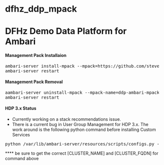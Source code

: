 # dfhz_ddp_mpack
<h1>DFHz Demo Data Platform for Ambari</h1>


#### Management Pack Installaion
<pre>ambari-server install-mpack --mpack=https://github.com/steven-dfheinz/dfhz_ddp_mpack/raw/master/ddp-ambari-mpack-0.0.0.1-0.tar.gz --verbose
ambari-server restart</pre>


#### Management Pack Removal
<pre>aambari-server uninstall-mpack --mpack-name=ddp-ambari-mpack
ambari-server restart</pre>

#### HDP 3.x Status
- Currently working on a stack recommendations issue.
- There is a current bug in User Group Management for HDP 3.x.  The work around is the following python command before installing Custom Services
<pre>python /var/lib/ambari-server/resources/scripts/configs.py -u admin -p admin -n [CLUSTER_NAME] -l [CLUSTER_FQDN] -t 8080 -a set -c cluster-env -k  ignore_groupsusers_create -v true</pre>
**** be sure to get the correct [CLUSTER_NAME] and [CLUSTER_FQDN] for command above
